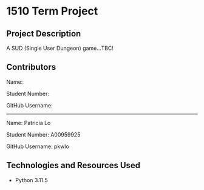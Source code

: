 # 1510 Term Project
## Project Description
A SUD (Single User Dungeon) game...TBC!

## Contributors

Name: 

Student Number: 

GitHub Username: 

--------------------------

Name: Patricia Lo

Student Number: A00959925

GitHub Username: pkwlo

## Technologies and Resources Used
- Python 3.11.5
